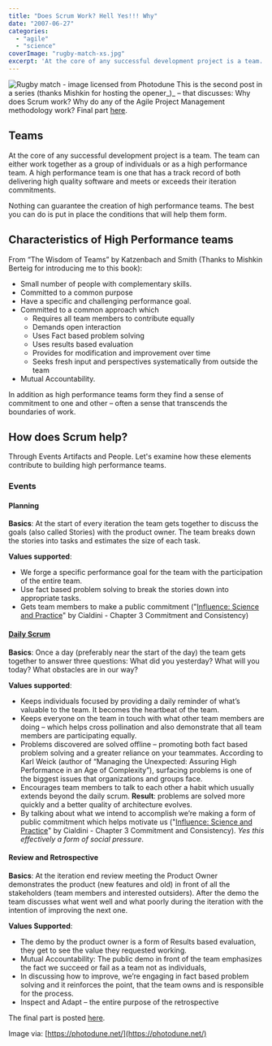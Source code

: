 ```yaml
---
title: "Does Scrum Work? Hell Yes!!! Why"
date: "2007-06-27"
categories: 
  - "agile"
  - "science"
coverImage: "rugby-match-xs.jpg"
excerpt: 'At the core of any successful development project is a team. The team can either work'
---
```


![Rugby match - image licensed from Photodune](src/content/blog/does-scrum-work/images/rugby-match-xs.jpg) This is the second post in a series (thanks Mishkin for hosting the opener_)_ – that discusses: Why does Scrum work? Why do any of the Agile Project Management methodology work? Final part [here](/blog/why-scrum-works).

## Teams

At the core of any successful development project is a team. The team can either work together as a group of individuals or as a high performance team. A high performance team is one that has a track record of both delivering high quality software and meets or exceeds their iteration commitments.

Nothing can guarantee the creation of high performance teams. The best you can do is put in place the conditions that will help them form.

## Characteristics of High Performance teams

From “The Wisdom of Teams” by Katzenbach and Smith (Thanks to Mishkin Berteig for introducing me to this book):

- Small number of people with complementary skills.
- Committed to a common purpose
- Have a specific and challenging performance goal.
- Committed to a common approach which
    - Requires all team members to contribute equally
    - Demands open interaction
    - Uses Fact based problem solving
    - Uses results based evaluation
    - Provides for modification and improvement over time
    - Seeks fresh input and perspectives systematically from outside the team
- Mutual Accountability.

In addition as high performance teams form they find a sense of commitment to one and other – often a sense that transcends the boundaries of work.

## How does Scrum help?

Through Events Artifacts and People. Let's examine how these elements contribute to building high performance teams.

### Events

#### Planning

**Basics**: At the start of every iteration the team gets together to discuss the goals (also called Stories) with the product owner. The team breaks down the stories into tasks and estimates the size of each task.

**Values supported**:

- We forge a specific performance goal for the team with the participation of the entire team.
- Use fact based problem solving to break the stories down into appropriate tasks.
- Gets team members to make a public commitment ("[Influence: Science and Practice](https://www.amazon.com/exec/obidos/ASIN/0321011473/notesfromatoo-20)" by Cialdini - Chapter 3 Commitment and Consistency)

#### [Daily Scrum](/blog/daily_scrum_sit)

**Basics**: Once a day (preferably near the start of the day) the team gets together to answer three questions: What did you yesterday? What will you today? What obstacles are in our way?

**Values supported**:

- Keeps individuals focused by providing a daily reminder of what’s valuable to the team. It becomes the heartbeat of the team.
- Keeps everyone on the team in touch with what other team members are doing – which helps cross pollination and also demonstrate that all team members are participating equally.
- Problems discovered are solved offline – promoting both fact based problem solving and a greater reliance on your teammates. According to Karl Weick (author of “Managing the Unexpected: Assuring High Performance in an Age of Complexity”), surfacing problems is one of the biggest issues that organizations and groups face.
- Encourages team members to talk to each other a habit which usually extends beyond the daily scrum. **Result**: problems are solved more quickly and a better quality of architecture evolves.
- By talking about what we intend to accomplish we’re making a form of public commitment which helps motivate us ("[Influence: Science and Practice](https://www.amazon.com/exec/obidos/ASIN/0321011473/notesfromatoo-20)" by Cialdini - Chapter 3 Commitment and Consistency). _Yes this effectively a form of social pressure_.

#### Review and Retrospective

**Basics**: At the iteration end review meeting the Product Owner demonstrates the product (new features and old) in front of all the stakeholders (team members and interested outsiders). After the demo the team discusses what went well and what poorly during the iteration with the intention of improving the next one.

**Values Supported**:

- The demo by the product owner is a form of Results based evaluation, they get to see the value they requested working.
- Mutual Accountability: The public demo in front of the team emphasizes the fact we succeed or fail as a team not as individuals,
- In discussing how to improve, we’re engaging in fact based problem solving and it reinforces the point, that the team owns and is responsible for the process.
- Inspect and Adapt – the entire purpose of the retrospective

The final part is posted [here](/blog/why-scrum-works).

Image via: [https://photodune.net/](https://photodune.net/)
